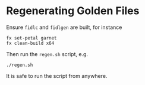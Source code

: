 # Regenerating Golden Files

Ensure `fidlc` and `fidlgen` are built, for instance

    fx set-petal garnet
    fx clean-build x64

Then run the `regen.sh` script, e.g.

    ./regen.sh

It is safe to run the script from anywhere.
